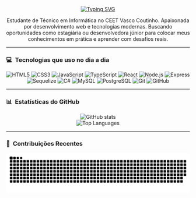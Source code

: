 <div align="center">
  <a href="https://git.io/typing-svg">
    <img src="https://readme-typing-svg.demolab.com?font=Fira+Code&weight=500&size=22&pause=1000&color=FF00F6&center=true&vCenter=true&random=false&width=524&lines=%E2%8A%B9+Welcome+to+my+GitHub!+%CB%99%E1%B5%95%CB%99+%E2%8A%B9+" alt="Typing SVG" />
  </a>
</div>

<p align="center">
  Estudante de Técnico em Informática no CEET Vasco Coutinho.  
  Apaixonada por desenvolvimento web e tecnologias modernas.  
  Buscando oportunidades como estagiária ou desenvolvedora júnior para colocar meus conhecimentos em prática e aprender com desafios reais.
</p>

---

### 💻 &nbsp;**Tecnologias que uso no dia a dia**

<div align="center">
  <img src="https://cdn.jsdelivr.net/gh/devicons/devicon/icons/html5/html5-original.svg" height="30" alt="HTML5" />
  <img src="https://cdn.jsdelivr.net/gh/devicons/devicon/icons/css3/css3-original.svg" height="30" alt="CSS3" />
  <img src="https://cdn.jsdelivr.net/gh/devicons/devicon/icons/javascript/javascript-plain.svg" height="30" alt="JavaScript" />
  <img src="https://cdn.jsdelivr.net/gh/devicons/devicon/icons/typescript/typescript-original.svg" height="30" alt="TypeScript" />
  <img src="https://cdn.jsdelivr.net/gh/devicons/devicon/icons/react/react-original.svg" height="30" alt="React" />
  <img src="https://cdn.jsdelivr.net/gh/devicons/devicon/icons/nodejs/nodejs-original.svg" height="30" alt="Node.js" />
  <img src="https://cdn.jsdelivr.net/gh/devicons/devicon/icons/express/express-original.svg" height="30" alt="Express" />
  <img src="https://cdn.jsdelivr.net/gh/devicons/devicon/icons/sequelize/sequelize-original.svg" height="30" alt="Sequelize" />
  <img src="https://cdn.jsdelivr.net/gh/devicons/devicon/icons/csharp/csharp-original.svg" height="30" alt="C#" />
  <img src="https://cdn.jsdelivr.net/gh/devicons/devicon/icons/mysql/mysql-original.svg" height="30" alt="MySQL" />
  <img src="https://cdn.jsdelivr.net/gh/devicons/devicon/icons/postgresql/postgresql-original.svg" height="30" alt="PostgreSQL" />
  <img src="https://cdn.jsdelivr.net/gh/devicons/devicon/icons/git/git-original.svg" height="30" alt="Git" />
  <img src="https://cdn.jsdelivr.net/gh/devicons/devicon/icons/github/github-original.svg" height="30" alt="GitHub" />
</div>

---

### 📊 &nbsp;**Estatísticas do GitHub**

<div align="center">
  <img src="https://github-readme-stats-git-master-mikaellydevs-projects.vercel.app/api?username=mikaellydev&hide_title=true&show_icons=true&include_all_commits=true&count_private=true&private_contributions=true&line_height=25&bg_color=000&title_color=FF00F6&text_color=FFF&border_radius=3&border_color=36123c&icon_color=FF00F6&theme=jolly" alt="GitHub stats" />
  <br />
  <img src="https://github-readme-stats-git-master-mikaellydevs-projects.vercel.app/api/top-langs/?username=mikaellydev&layout=compact&langs_count=8&count_private=true&private_contributions=true&title_color=FF00F6&hide=html,scss,less&bg_color=000&text_color=8B8B8B&border_radius=3&border_color=561760&theme=jolly" alt="Top Languages" />
</div>

---

### 🐍 &nbsp;**Contribuições Recentes**

<picture align="center">
  <source media="(prefers-color-scheme: dark)" srcset="https://raw.githubusercontent.com/mari4souza/mari4souza/output/github-contribution-grid-snake-dark.svg" />
  <source media="(prefers-color-scheme: light)" srcset="https://raw.githubusercontent.com/mari4souza/mari4souza/output/github-contribution-grid-snake.svg" />
  <img align="center" alt="github contribution grid snake animation" src="https://raw.githubusercontent.com/mari4souza/mari4souza/output/github-contribution-grid-snake.svg" />
</picture>
